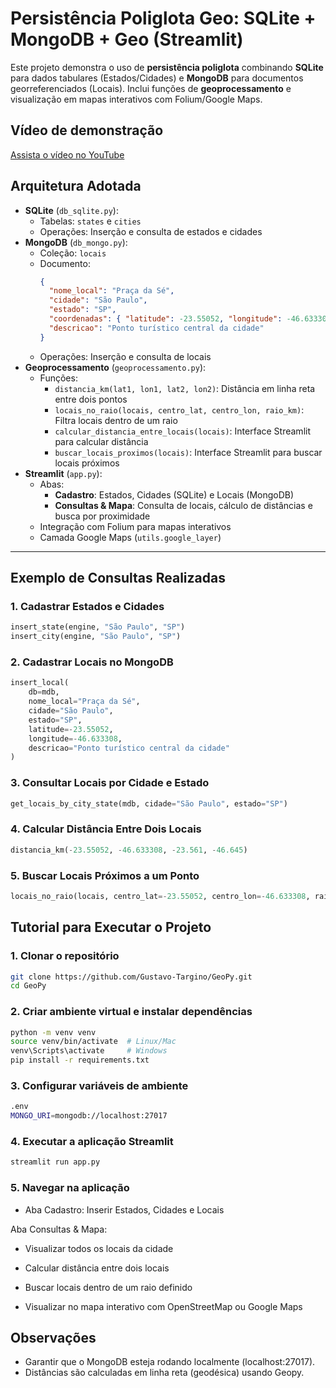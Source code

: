# Persistência Poliglota Geo: SQLite + MongoDB + Geo (Streamlit)

Este projeto demonstra o uso de **persistência poliglota** combinando **SQLite** para dados tabulares (Estados/Cidades) e **MongoDB** para documentos georreferenciados (Locais). Inclui funções de **geoprocessamento** e visualização em mapas interativos com Folium/Google Maps.

## Vídeo de demonstração

[Assista o vídeo no YouTube](https://youtu.be/UrvXInnBxkE)

## Arquitetura Adotada

- **SQLite** (`db_sqlite.py`):
  - Tabelas: `states` e `cities`
  - Operações: Inserção e consulta de estados e cidades
- **MongoDB** (`db_mongo.py`):
  - Coleção: `locais`
  - Documento:
    ```json
    {
      "nome_local": "Praça da Sé",
      "cidade": "São Paulo",
      "estado": "SP",
      "coordenadas": { "latitude": -23.55052, "longitude": -46.633308 },
      "descricao": "Ponto turístico central da cidade"
    }
    ```
  - Operações: Inserção e consulta de locais
- **Geoprocessamento** (`geoprocessamento.py`):
  - Funções:
    - `distancia_km(lat1, lon1, lat2, lon2)`: Distância em linha reta entre dois pontos
    - `locais_no_raio(locais, centro_lat, centro_lon, raio_km)`: Filtra locais dentro de um raio
    - `calcular_distancia_entre_locais(locais)`: Interface Streamlit para calcular distância
    - `buscar_locais_proximos(locais)`: Interface Streamlit para buscar locais próximos
- **Streamlit** (`app.py`):
  - Abas:
    - **Cadastro**: Estados, Cidades (SQLite) e Locais (MongoDB)
    - **Consultas & Mapa**: Consulta de locais, cálculo de distâncias e busca por proximidade
  - Integração com Folium para mapas interativos
  - Camada Google Maps (`utils.google_layer`)

---

## Exemplo de Consultas Realizadas

### 1. Cadastrar Estados e Cidades

```python
insert_state(engine, "São Paulo", "SP")
insert_city(engine, "São Paulo", "SP")
```

### 2. Cadastrar Locais no MongoDB

```python
insert_local(
    db=mdb,
    nome_local="Praça da Sé",
    cidade="São Paulo",
    estado="SP",
    latitude=-23.55052,
    longitude=-46.633308,
    descricao="Ponto turístico central da cidade"
)
```

### 3. Consultar Locais por Cidade e Estado

```python
get_locais_by_city_state(mdb, cidade="São Paulo", estado="SP")
```

### 4. Calcular Distância Entre Dois Locais

```python
distancia_km(-23.55052, -46.633308, -23.561, -46.645)
```

### 5. Buscar Locais Próximos a um Ponto

```python
locais_no_raio(locais, centro_lat=-23.55052, centro_lon=-46.633308, raio_km=5)
```

## Tutorial para Executar o Projeto

### 1. Clonar o repositório

```bash
git clone https://github.com/Gustavo-Targino/GeoPy.git
cd GeoPy
```

### 2. Criar ambiente virtual e instalar dependências

```bash
python -m venv venv
source venv/bin/activate  # Linux/Mac
venv\Scripts\activate     # Windows
pip install -r requirements.txt
```

### 3. Configurar variáveis de ambiente

```bash
.env
MONGO_URI=mongodb://localhost:27017
```

### 4. Executar a aplicação Streamlit

```bash
streamlit run app.py
```

### 5. Navegar na aplicação

- Aba Cadastro: Inserir Estados, Cidades e Locais

Aba Consultas & Mapa:

- Visualizar todos os locais da cidade

- Calcular distância entre dois locais

- Buscar locais dentro de um raio definido

- Visualizar no mapa interativo com OpenStreetMap ou Google Maps

## Observações

- Garantir que o MongoDB esteja rodando localmente (localhost:27017).
- Distâncias são calculadas em linha reta (geodésica) usando Geopy.

